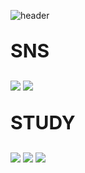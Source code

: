 ![header](https://capsule-render.vercel.app/api?type=slice&color=auto&height=300&text=Hello&fontSize=80&rotate=20&fontAlign=60&fontAlignY=23&desc=I'm%20illymydev&descSize=30&descAlign=70&descAlignY=40)


<p style="font-size: 30;"><b>SNS</b><p/>
<img src="https://img.shields.io/badge/Discord-5865F2?style=flat-square&logo=discord&logoColor=white">
<img src="https://img.shields.io/badge/Instargram-E4405F?style=flat-square&logo=instagram&logoColor=white">
<p style="font-size: 30;"><b>STUDY</b><p/>
<img src="https://img.shields.io/badge/Node.js-339933?style=flat-square&logo=nodedotjs&logoColor=white">
<img src="https://img.shields.io/badge/Python-3776AB?style=flat-square&logo=python&logoColor=white">
<img src="https://img.shields.io/badge/JavaScript-F7DF1E?style=flat-square&logo=javascript&logoColor=black">
